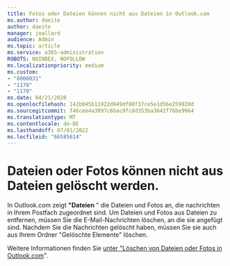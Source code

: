 ```yaml
---
title: Fotos oder Dateien können nicht aus Dateien in Outlook.com
ms.author: daeite
author: daeite
manager: joallard
audience: Admin
ms.topic: article
ms.service: o365-administration
ROBOTS: NOINDEX, NOFOLLOW
ms.localizationpriority: medium
ms.custom:
- "8000031"
- "1178"
- "1179"
ms.date: 04/21/2020
ms.openlocfilehash: 142b045b11922d049df80f37ce5e1d56e259920d
ms.sourcegitcommit: f46cee4a3897c6bac0fc8d353ba3642f76be9964
ms.translationtype: MT
ms.contentlocale: de-DE
ms.lasthandoff: 07/01/2022
ms.locfileid: "66585614"
---
```

# <a name="cant-delete-files-or-photos-from-files"></a>Dateien oder Fotos können nicht aus Dateien gelöscht werden.

In Outlook.com zeigt **"Dateien** " die Dateien und Fotos an, die nachrichten in Ihrem Postfach zugeordnet sind. Um Dateien und Fotos aus Dateien zu entfernen, müssen Sie die E-Mail-Nachrichten löschen, an die sie angefügt sind. Nachdem Sie die Nachrichten gelöscht haben, müssen Sie sie auch aus Ihrem Ordner "Gelöschte Elemente" löschen.

Weitere Informationen finden Sie [unter "Löschen von Dateien oder Fotos in Outlook.com](https://support.microsoft.com/topic/how-to-delete-files-or-photos-in-outlook-com-bae0531f-040f-4c42-90b9-786ca718c16d)".